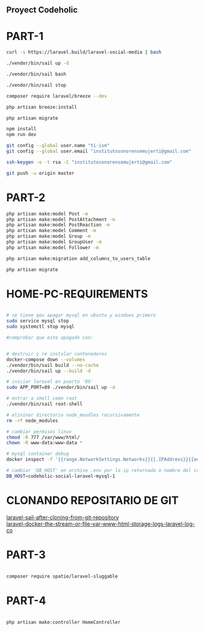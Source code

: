 ## Proyect Codeholic

# PART-1

```bash
curl -s https://laravel.build/laravel-social-media | bash

./vendor/bin/sail up -d

./vendor/bin/sail bash

./vendor/bin/sail stop

composer require laravel/breeze --dev

php artisan breeze:install

php artisan migrate

npm install
npm run dev

git config --global user.name "ti-ism"
git config --global user.email "institutosonorensemujerti@gmail.com"

ssh-keygen -o -t rsa -C "institutosonorensemujerti@gmail.com"

git push -u origin master

```


# PART-2

```bash
php artisan make:model Post -m
php artisan make:model PostAttachment -m
php artisan make:model PostReaction -m
php artisan make:model Comment -m
php artisan make:model Group -m
php artisan make:model GroupUser -m
php artisan make:model Follower -m

php artisan make:migration add_columns_to_users_table

php artisan migrate
```


# HOME-PC-REQUIREMENTS

```bash

# se tiene qeu apagar mysql en ubuntu y windows primero
sudo service mysql stop
sudo systemctl stop mysql

#comprobar que este apagado con:


# destruir y re instalar contenedores
docker-compose down --volumes
./vendor/bin/sail build --no-cache
./vendor/bin/sail up --build -d

# iniciar laravel en puerto '89'
sudo APP_PORT=89 ./vendor/bin/sail up -d

# entrar a shell como root
./vendor/bin/sail root-shell

# elininar directorio node_moudles recursivamente
rm -rf node_modules

# cambiar permisos linux
chmod -R 777 /var/www/html/
chown -R www-data:www-data *

# mysql container debug
docker inspect -f '{{range.NetworkSettings.Networks}}{{.IPAddress}}{{end}}' 1c8a0e4dc5d6

# cambiar 'DB_HOST' en archivo .env por la ip retornada o nombre del contenedor, ejemplo:
DB_HOST=codeholic-social-laravel-mysql-1

```

# CLONANDO REPOSITARIO DE GIT

[laravel-sail-after-cloning-from-git-repository](https://stackoverflow.com/questions/71025461/laravel-sail-after-cloning-from-git-repository)  
[laravel-docker-the-stream-or-file-var-www-html-storage-logs-laravel-log-co](https://stackoverflow.com/questions/50552970/laravel-docker-the-stream-or-file-var-www-html-storage-logs-laravel-log-co)

# PART-3

```bash

composer require spatie/laravel-sluggable

```

# PART-4

```bash

php artisan make:controller HomeController


```